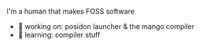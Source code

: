I'm a human that makes FOSS software

- 🔭 working on: posidon launcher & the mango compiler
- 🌱 learning: compiler stuff
